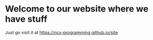 # Welcome to our website where we have stuff
Just go visit it at https://ncx-programming.github.io/site
